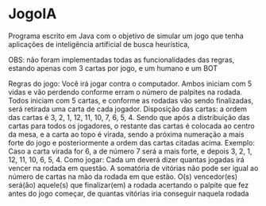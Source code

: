 # JogoIA
Programa escrito em Java com o objetivo de simular um jogo que tenha aplicações de inteligência artificial de busca heurística,

OBS: não foram implementadas todas as funcionalidades das regras, estando apenas com 3 cartas por jogo, e um humano e um BOT

Regras do jogo: Você irá jogar contra o computador. Ambos iniciam com 5 vidas e vão
perdendo conforme erram o número de palpites na rodada. Todos iniciam com 5 cartas, e
conforme as rodadas vão sendo finalizadas, será retirada uma carta de cada jogador.
Disposição das cartas: a ordem das cartas é 3, 2, 1, 12, 11, 10, 7, 6, 5, 4. Sendo que após a
distribuição das cartas para todos os jogadores, o restante das cartas é colocada ao centro
da mesa, e a carta ao topo é virada, sendo a próxima numeração a mais forte do jogo e
posteriormente a ordem das cartas citadas acima. Exemplo: Caso a carta virada for 6, a de
número 7 será a mais forte, e depois 3, 2, 1, 12, 11, 10, 6, 5, 4.
Como jogar: Cada um deverá dizer quantas jogadas irá vencer na rodada em questão. A
somatória de vitórias não pode ser igual ao número de cartas na mão da rodada em que
estão.
O(s) vencedor(es) será(ão) aquele(s) que finalizar(em) a rodada acertando o palpite que fez
antes do jogo começar, de quantas vitórias iria conseguir naquela rodada
